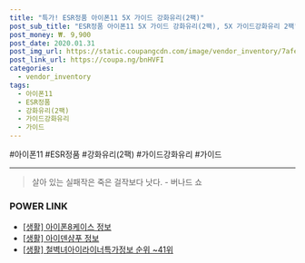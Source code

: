 ```yaml
--- 
title: "특가! ESR정품 아이폰11 5X 가이드 강화유리(2팩)" 
post_sub_title: "ESR정품 아이폰11 5X 가이드 강화유리(2팩), 5X 가이드강화유리 2팩" 
post_money: ₩. 9,900 
post_date: 2020.01.31 
post_img_url: https://static.coupangcdn.com/image/vendor_inventory/7afe/b201b916f4fabe29bfd727edd5d96600f5502ecf296a8c57792a389910b5.jpg 
post_link_url: https://coupa.ng/bnHVFI 
categories: 
  - vendor_inventory 
tags: 
  - 아이폰11 
  - ESR정품 
  - 강화유리(2팩) 
  - 가이드강화유리 
  - 가이드 
--- 
```

  #아이폰11 #ESR정품 #강화유리(2팩) #가이드강화유리 #가이드 
<hr> 

> 살아 있는 실패작은 죽은 걸작보다 낫다. - 버나드 쇼 


### POWER LINK

* <a href="https://blog.naver.com/fasyy4321/221766428626" target="_blank"> [생활] 아이폰8케이스 정보 </a>
* <a href="https://blog.naver.com/fasyy4321/221760589300" target="_blank"> [생활] 아이덴샴푸 정보 </a>
* <a href="https://blog.naver.com/sakai111/221771999184" target="_blank"> [생활] 철벽녀아이라이너특가정보 순위 ~41위</a>
